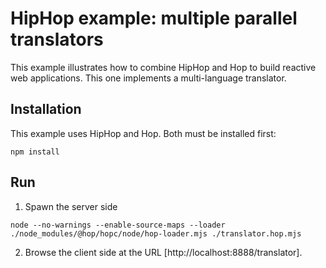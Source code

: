 HipHop example: multiple parallel translators
=============================================

This example illustrates how to combine HipHop and Hop to build
reactive web applications. This one implements a multi-language
translator.

Installation
------------

This example uses HipHop and Hop. Both must be installed first:

```
npm install
```

Run
---

  1. Spawn the server side

```
node --no-warnings --enable-source-maps --loader ./node_modules/@hop/hopc/node/hop-loader.mjs ./translator.hop.mjs
```

  2. Browse the client side at the URL [http://localhost:8888/translator].

